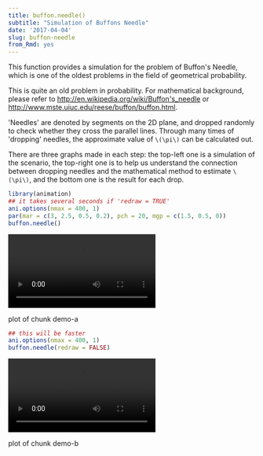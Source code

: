 ```yaml
---
title: buffon.needle()
subtitle: "Simulation of Buffons Needle"
date: '2017-04-04'
slug: buffon-needle
from_Rmd: yes
---
```


This function provides a simulation for the problem of Buffon's Needle, which
is one of the oldest problems in the field of geometrical probability.

This is quite an old problem in probability. For mathematical background,
please refer to <http://en.wikipedia.org/wiki/Buffon's_needle> or
<http://www.mste.uiuc.edu/reese/buffon/buffon.html>.

'Needles' are denoted by segments on the 2D plane, and dropped randomly to
check whether they cross the parallel lines. Through many times of 'dropping'
needles, the approximate value of `\(\pi\)` can be calculated out.

There are three graphs made in each step: the top-left one is a simulation of
the scenario, the top-right one is to help us understand the connection
between dropping needles and the mathematical method to estimate `\(\pi\)`,
and the bottom one is the result for each drop.
 

```r
library(animation)
## it takes several seconds if 'redraw = TRUE'
ani.options(nmax = 400, 1)
par(mar = c(3, 2.5, 0.5, 0.2), pch = 20, mgp = c(1.5, 0.5, 0))
buffon.needle()
```

<video controls loop autoplay><source src="https://assets.yihui.org/figures/animation/example/buffon-needle/demo-a.mp4?dl=1" /><p>plot of chunk demo-a</p></video>
 

```r
## this will be faster
ani.options(nmax = 400, 1)
buffon.needle(redraw = FALSE)
```

<video controls loop autoplay><source src="https://assets.yihui.org/figures/animation/example/buffon-needle/demo-b.mp4?dl=1" /><p>plot of chunk demo-b</p></video>
